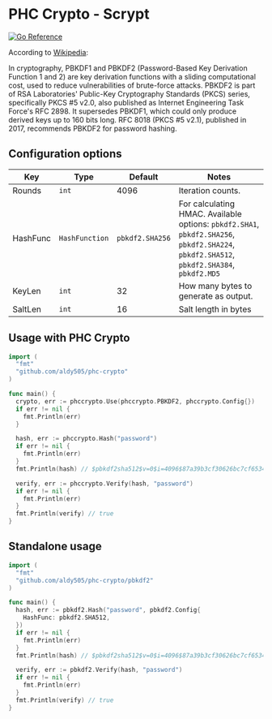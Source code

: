 # PHC Crypto - Scrypt

[![Go Reference](https://pkg.go.dev/badge/github.com/aldy505/phc-crypto.svg)](https://pkg.go.dev/github.com/aldy505/phc-crypto/pbkdf2)

According to [Wikipedia](https://en.wikipedia.org/wiki/PBKDF2):

In cryptography, PBKDF1 and PBKDF2 (Password-Based Key Derivation Function 1 and 2) are key derivation functions with a sliding computational cost, used to reduce vulnerabilities of brute-force attacks. PBKDF2 is part of RSA Laboratories' Public-Key Cryptography Standards (PKCS) series, specifically PKCS #5 v2.0, also published as Internet Engineering Task Force's RFC 2898. It supersedes PBKDF1, which could only produce derived keys up to 160 bits long. RFC 8018 (PKCS #5 v2.1), published in 2017, recommends PBKDF2 for password hashing.

## Configuration options

| Key | Type | Default | Notes
|---|---|---|---|
| Rounds | `int` | 4096 | Iteration counts. |
| HashFunc | `HashFunction` | `pbkdf2.SHA256` | For calculating HMAC. Available options: `pbkdf2.SHA1`, `pbkdf2.SHA256`, `pbkdf2.SHA224`, `pbkdf2.SHA512`, `pbkdf2.SHA384`, `pbkdf2.MD5` |
| KeyLen | `int` | 32 | How many bytes to generate as output. |
| SaltLen | `int` | 16 | Salt length in bytes |


## Usage with PHC Crypto

```go
import (
  "fmt"
  "github.com/aldy505/phc-crypto"
)

func main() {
  crypto, err := phccrypto.Use(phccrypto.PBKDF2, phccrypto.Config{})
  if err != nil {
    fmt.Println(err)
  }

  hash, err := phccrypto.Hash("password")
  if err != nil {
    fmt.Println(err)
  }
  fmt.Println(hash) // $pbkdf2sha512$v=0$i=4096$87a39b3cf30626bc7cf6534ac3a14ddf$d32093416bf521ff0...

  verify, err := phccrypto.Verify(hash, "password")
  if err != nil {
    fmt.Println(err)
  }
  fmt.Println(verify) // true
}
```

## Standalone usage

```go
import (
  "fmt"
  "github.com/aldy505/phc-crypto/pbkdf2"
)

func main() {
  hash, err := pbkdf2.Hash("password", pbkdf2.Config{
    HashFunc: pbkdf2.SHA512,
  })
  if err != nil {
    fmt.Println(err)
  }
  fmt.Println(hash) // $pbkdf2sha512$v=0$i=4096$87a39b3cf30626bc7cf6534ac3a14ddf$d32093416bf521ff0...

  verify, err := pbkdf2.Verify(hash, "password")
  if err != nil {
    fmt.Println(err)
  }
  fmt.Println(verify) // true
}
```